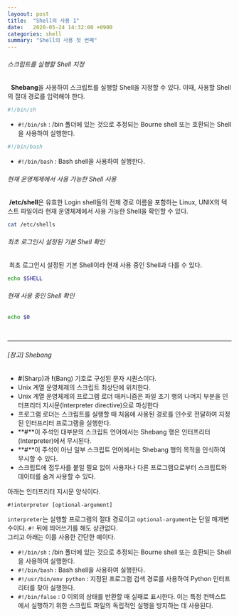 ```yaml
---
layoout: post
title:  "Shell의 사용 1"
date:   2020-05-24 14:32:00 +0900
categories: shell
summary: "Shell의 사용 첫 번째"
---
```

###### 스크립트를 실행할 Shell 지정
&nbsp; **Shebang**을 사용하여 스크립트를 실행할 Shell을 지정할 수 있다. 이때, 사용할 Shell의 절대 경로를 입력해야 한다.
~~~sh
#!/bin/sh
~~~  
- `#!/bin/sh` : /bin 폴더에 있는 것으로 추정되는 Bourne shell 또는 호환되는 Shell을 사용하여 실행한다.  

~~~sh
#!/bin/bash
~~~  
- `#!/bin/bash` : Bash shell을 사용하여 실행한다.  

###### 현재 운영체제에서 사용 가능한 Shell 사용
&nbsp;**/etc/shell**은 유효한 Login shell들의 전체 경로 이름을 포함하는 Linux, UNIX의 텍스트 파일이라 현재 운영체제에서 사용 가능한 Shell을 확인할 수 있다.
~~~sh
cat /etc/shells
~~~  

###### 최초 로그인시 설정된 기본 Shell 확인
&nbsp;최초 로그인시 설정된 기본 Shell이라 현재 사용 중인 Shell과 다를 수 있다.
~~~sh
echo $SHELL
~~~

###### 현재 사용 중인 Shell 확인
~~~sh
echo $0
~~~  
<br>
<hr>

###### [참고] Shebang
- **#**(Sharp)과 **!**(Bang) 기호로 구성된 문자 시퀀스이다.
- Unix 계열 운영체제의 스크립트 최상단에 위치한다.
- Unix 계열 운영체제의 프로그램 로더 매커니즘은 파일 초기 행의 나머지 부분을 인터프리터 지시문(Interpreter directive)으로 파싱한다
- 프로그램 로더는 스크립트를 실행할 때 처음에 사용된 경로를 인수로 전달하여 지정된 인터프리터 프로그램을 실행한다.
- **#**이 주석인 대부분의 스크립트 언어에서는 Shebang 행은 인터프리터(Interpreter)에서 무시된다.
- **#**이 주석이 아닌 일부 스크립트 언어에서는 Shebang 행의 목적을 인식하여 무시할 수 있다.
- 스크립트에 접두사를 붙일 필요 없이 사용자나 다른 프로그램으로부터 스크립트와 데이터를 숨겨 사용할 수 있다.  

아래는 인터프리터 지시문 양식이다.
~~~
#!interpreter [optional-argument]
~~~
`interpreter`는 실행할 프로그램의 절대 경로이고 `optional-argument`는 단일 매개변수이다. `#!` 뒤에 띄어쓰기를 해도 상관없다.  
그리고 아래는 이를 사용한 간단한 예이다.
- `#!/bin/sh` : /bin 폴더에 있는 것으로 추정되는 Bourne shell 또는 호환되는 Shell을 사용하여 실행한다.
- `#!/bin/bash` : Bash shell을 사용하여 실행한다.
- `#!/usr/bin/env python` : 지정된 프로그램 검색 경로를 사용하여 Python 인터프리터를 찾아 실행한다.
- `#!/bin/false` : 0 이외의 상태를 반환할 때 실패로 표시한다. 이는 특정 컨텍스트에서 실행하기 위한 스크립트 파일의 독립적인 실행을 방지하는 데 사용된다.
